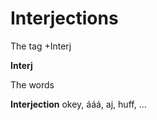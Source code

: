 
# Interjections

The tag +Interj

   **Interj** 

The words

   **Interjection** okey, ááá, aj, huff, ...

